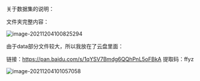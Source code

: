 关于数据集的说明：

文件夹完整内容：

![image-20211204100825294](https://gitee.com/xinyang666code/blogpictures/raw/master/images/image-20211204100825294.png)

由于data部分文件较大，所以我放在了云盘里面：

链接：https://pan.baidu.com/s/1qYSV7Bmdg6QQhPnL5oFBkA 
提取码：ffyz

![image-20211204101057058](https://gitee.com/xinyang666code/blogpictures/raw/master/images/image-20211204101057058.png)